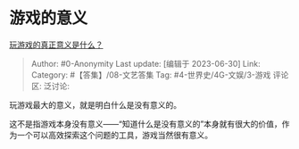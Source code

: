 # 游戏的意义
[玩游戏的真正意义是什么？](https://www.zhihu.com/question/313042928/answer/3097402222)

> Author: #0-Anonymity
> Last update: [编辑于 2023-06-30]
> Link:
> Category: #【答集】/08-文艺答集 
> Tag: #4-世界史/4G-文娱/3-游戏
> 评论区:
> 泛讨论:

玩游戏最大的意义，就是明白什么是没有意义的。

这不是指游戏本身没有意义——“知道什么是没有意义的”本身就有很大的价值，作为一个可以高效探索这个问题的工具，游戏当然很有意义。

